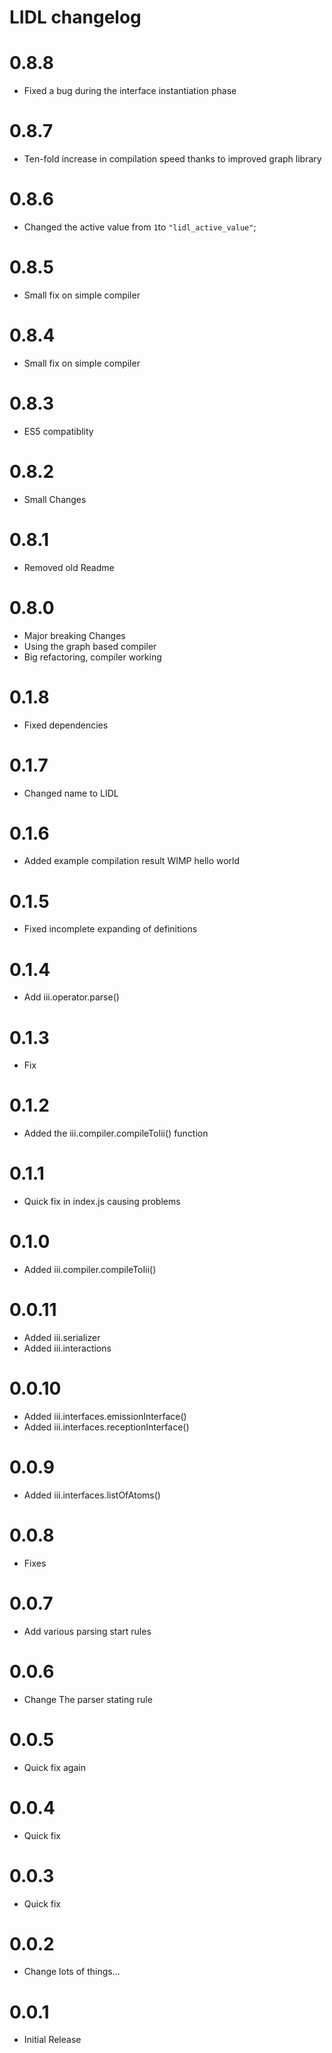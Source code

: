 # LIDL changelog

# 0.8.8

- Fixed a bug during the interface instantiation phase


# 0.8.7

- Ten-fold increase in compilation speed thanks to improved graph library

# 0.8.6

- Changed the active value from `1`to `"lidl_active_value"`;

# 0.8.5

- Small fix on simple compiler

# 0.8.4

- Small fix on simple compiler

# 0.8.3

- ES5 compatiblity

# 0.8.2

- Small Changes

# 0.8.1

- Removed old Readme

# 0.8.0

- Major breaking Changes
- Using the graph based compiler
- Big refactoring, compiler working

# 0.1.8

- Fixed dependencies

# 0.1.7

- Changed name to LIDL

# 0.1.6

- Added example compilation result WIMP hello world

# 0.1.5

- Fixed incomplete expanding of definitions

# 0.1.4

- Add iii.operator.parse()

# 0.1.3

- Fix

# 0.1.2

- Added the iii.compiler.compileToIii() function

# 0.1.1

- Quick fix in index.js causing problems

# 0.1.0

- Added iii.compiler.compileToIii()

# 0.0.11

- Added iii.serializer
- Added iii.interactions

# 0.0.10

- Added iii.interfaces.emissionInterface()
- Added iii.interfaces.receptionInterface()

# 0.0.9

- Added iii.interfaces.listOfAtoms()

# 0.0.8

- Fixes

# 0.0.7

- Add various parsing start rules

# 0.0.6

- Change The parser stating rule

# 0.0.5

- Quick fix again

# 0.0.4

- Quick fix

# 0.0.3

- Quick fix

# 0.0.2

- Change lots of things...

# 0.0.1

- Initial Release
